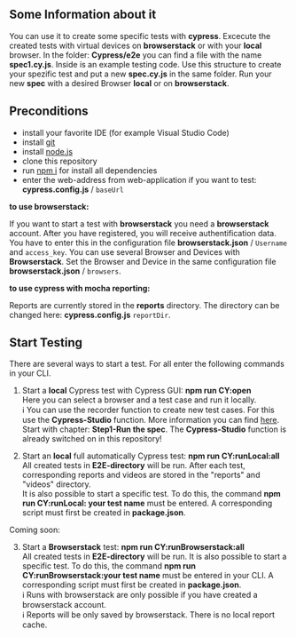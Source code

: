 ## Some Information about it

You can use it to create some specific tests with **cypress**. Excecute the created tests with virtual devices on **browserstack** or with your **local** browser. In the folder: **Cypress/e2e** you can find a file with the name **spec1.cy.js**. Inside is an example testing code. Use this structure to create your spezific test and put a new **spec.cy.js** in the same folder. Run your new **spec** with a desired Browser **local** or on **browserstack**.

## Preconditions

* install your favorite IDE (for example Visual Studio Code)
* install [git](https://git-scm.com/downloads)
* install [node.js](https://nodejs.org/de/download/)
* clone this repository
* run [npm i]() for install all dependencies
* enter the web-address from web-application if you want to test: **cypress.config.js** / `baseUrl`

**to use browserstack:**

If you want to start a test with **browserstack** you need a **browserstack** account. After you have registered, you will receive authentification data. You have to enter this in the configuration file **browserstack.json** / `Username` and `access_key`. You can use several Browser and Devices with **Browserstack**. Set the Browser and Device in the same configuration file **browserstack.json** / `browsers`.

**to use cypress with mocha reporting:**

Reports are currently stored in the **reports** directory. The directory can be changed here: **cypress.config.js** `reportDir`.

## Start Testing

There are several ways to start a test. For all enter the following commands in your CLI.

1. Start a **local** Cypress test with Cypress GUI: **npm run CY:open** <br>
Here you can select a browser and a test case and run it locally.<br>
:information_source: You can use the recorder function to create new test cases. For this use the **Cypress-Studio** function.
More information you can find  [here](https://docs.cypress.io/guides/references/cypress-studio#Extending-a-Test). Start with chapter: **Step1-Run the spec**. The **Cypress-Studio** function is already switched on in this repository!

2. Start an **local** full automatically Cypress test: **npm run CY:runLocal:all** <br>
All created tests in **E2E-directory** will be run. After each test, corresponding reports and videos are stored in the "reports" and "videos" directory. <br>
It is also possible to start a specific test. To do this, the command **npm run CY:runLocal: your test name** must be entered. A corresponding script must first be created in **package.json**.

Coming soon:

3. Start a **Browserstack** test: **npm run CY:runBrowserstack:all** <br>
All created tests in **E2E-directory** will be run. It is also possible to start a specific test. To do this, the command **npm run CY:runBrowserstack:your test name** must be entered in your CLI. A corresponding script must first be created in **package.json**.<br>
:information_source: Runs with browserstack are only possible if you have created a browserstack account.<br>
:information_source: Reports will be only saved by browserstack. There is no local report cache.